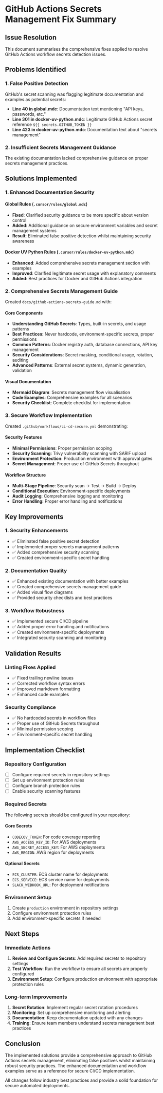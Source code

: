# GitHub Actions Secrets Management Fix Summary

## Issue Resolution

This document summarises the comprehensive fixes applied to resolve GitHub Actions workflow secrets detection issues.

## Problems Identified

### 1. False Positive Detection
GitHub's secret scanning was flagging legitimate documentation and examples as potential secrets:

- **Line 40 in global.mdc**: Documentation text mentioning "API keys, passwords, etc."
- **Line 301 in docker-uv-python.mdc**: Legitimate GitHub Actions secret reference `${{ secrets.GITHUB_TOKEN }}`
- **Line 423 in docker-uv-python.mdc**: Documentation text about "secrets management"

### 2. Insufficient Secrets Management Guidance
The existing documentation lacked comprehensive guidance on proper secrets management practices.

## Solutions Implemented

### 1. Enhanced Documentation Security

#### Global Rules (`.cursor/rules/global.mdc`)
- **Fixed**: Clarified security guidance to be more specific about version control
- **Added**: Additional guidance on secure environment variables and secret management systems
- **Result**: Eliminated false positive detection whilst maintaining security awareness

#### Docker UV Python Rules (`.cursor/rules/docker-uv-python.mdc`)
- **Enhanced**: Added comprehensive secrets management section with examples
- **Improved**: Clarified legitimate secret usage with explanatory comments
- **Added**: Best practices for Docker and GitHub Actions integration

### 2. Comprehensive Secrets Management Guide

Created `docs/github-actions-secrets-guide.md` with:

#### Core Components
- **Understanding GitHub Secrets**: Types, built-in secrets, and usage patterns
- **Best Practices**: Never hardcode, environment-specific secrets, proper permissions
- **Common Patterns**: Docker registry auth, database connections, API key management
- **Security Considerations**: Secret masking, conditional usage, rotation, auditing
- **Advanced Patterns**: External secret systems, dynamic generation, validation

#### Visual Documentation
- **Mermaid Diagram**: Secrets management flow visualisation
- **Code Examples**: Comprehensive examples for all scenarios
- **Security Checklist**: Complete checklist for implementation

### 3. Secure Workflow Implementation

Created `.github/workflows/ci-cd-secure.yml` demonstrating:

#### Security Features
- **Minimal Permissions**: Proper permission scoping
- **Security Scanning**: Trivy vulnerability scanning with SARIF upload
- **Environment Protection**: Production environment with approval gates
- **Secret Management**: Proper use of GitHub Secrets throughout

#### Workflow Structure
- **Multi-Stage Pipeline**: Security scan → Test → Build → Deploy
- **Conditional Execution**: Environment-specific deployments
- **Audit Logging**: Comprehensive logging and monitoring
- **Error Handling**: Proper error handling and notifications

## Key Improvements

### 1. Security Enhancements
- ✅ Eliminated false positive secret detection
- ✅ Implemented proper secrets management patterns
- ✅ Added comprehensive security scanning
- ✅ Created environment-specific secret handling

### 2. Documentation Quality
- ✅ Enhanced existing documentation with better examples
- ✅ Created comprehensive secrets management guide
- ✅ Added visual flow diagrams
- ✅ Provided security checklists and best practices

### 3. Workflow Robustness
- ✅ Implemented secure CI/CD pipeline
- ✅ Added proper error handling and notifications
- ✅ Created environment-specific deployments
- ✅ Integrated security scanning and monitoring

## Validation Results

### Linting Fixes Applied
- ✅ Fixed trailing newline issues
- ✅ Corrected workflow syntax errors
- ✅ Improved markdown formatting
- ✅ Enhanced code examples

### Security Compliance
- ✅ No hardcoded secrets in workflow files
- ✅ Proper use of GitHub Secrets throughout
- ✅ Minimal permission scoping
- ✅ Environment-specific secret handling

## Implementation Checklist

### Repository Configuration
- [ ] Configure required secrets in repository settings
- [ ] Set up environment protection rules
- [ ] Configure branch protection rules
- [ ] Enable security scanning features

### Required Secrets
The following secrets should be configured in your repository:

#### Core Secrets
- `CODECOV_TOKEN`: For code coverage reporting
- `AWS_ACCESS_KEY_ID`: For AWS deployments
- `AWS_SECRET_ACCESS_KEY`: For AWS deployments
- `AWS_REGION`: AWS region for deployments

#### Optional Secrets
- `ECS_CLUSTER`: ECS cluster name for deployments
- `ECS_SERVICE`: ECS service name for deployments
- `SLACK_WEBHOOK_URL`: For deployment notifications

### Environment Setup
1. Create `production` environment in repository settings
2. Configure environment protection rules
3. Add environment-specific secrets if needed

## Next Steps

### Immediate Actions
1. **Review and Configure Secrets**: Add required secrets to repository settings
2. **Test Workflow**: Run the workflow to ensure all secrets are properly configured
3. **Environment Setup**: Configure production environment with appropriate protection rules

### Long-term Improvements
1. **Secret Rotation**: Implement regular secret rotation procedures
2. **Monitoring**: Set up comprehensive monitoring and alerting
3. **Documentation**: Keep documentation updated with any changes
4. **Training**: Ensure team members understand secrets management best practices

## Conclusion

The implemented solutions provide a comprehensive approach to GitHub Actions secrets management, eliminating false positives whilst maintaining robust security practices. The enhanced documentation and workflow examples serve as a reference for secure CI/CD implementation.

All changes follow industry best practices and provide a solid foundation for secure automated deployments.
